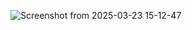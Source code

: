 
![Screenshot from 2025-03-23 15-12-47](https://github.com/user-attachments/assets/23176cca-d39f-4cf9-92c8-fd1c7958c3d8)
